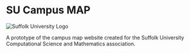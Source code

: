 # SU Campus MAP

![Suffolk University Logo](https://www.google.com/url?sa=i&url=https%3A%2F%2Fen.wikipedia.org%2Fwiki%2FSuffolk_University&psig=AOvVaw1s4P6tCsXwOfRfJWPadx6W&ust=1743810644842000&source=images&cd=vfe&opi=89978449&ved=0CBQQjRxqFwoTCMiO84GHvYwDFQAAAAAdAAAAABAE)

A prototype of the campus map website created for the Suffolk University Computational Science and Mathematics association.
